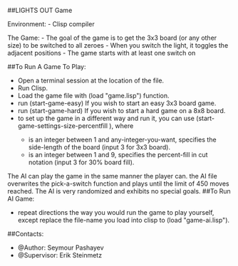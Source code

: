 ##LIGHTS OUT Game

Environment: - Clisp compiler

The Game: - The goal of the game is to get the 3x3 board (or any other size) to be switched to all zeroes - When you switch the light, it toggles the adjacent positions - The game starts with at least one switch on

##To Run A Game To Play: 
- Open a terminal session at the location of the file.
- Run Clisp.
- Load the game file with (load "game.lisp") function.
- run (start-game-easy) If you wish to start an easy 3x3 board game.
- run (start-game-hard) If you wish to start a hard game on a 8x8 board.
- to set up the game in a different way and run it, you can use (start-game-settings-size-percentfill <board-size> <percent-fill>), where
  - <board-size> is an integer between 1 and any-integer-you-want, specifies the side-length of the board (input 3 for 3x3 board).
  - <percent-fill> is an integer between 1 and 9, specifies the percent-fill in cut notation (input 3 for 30% board fill).

The AI can play the game in the same manner the player can. the AI file overwrites the pick-a-switch function and plays until the limit of 450 moves reached.
The AI is very randomized and exhibits no special goals.
##To Run AI Game:
- repeat directions the way you would run the game to play yourself, except replace the file-name you load into clisp to (load "game-ai.lisp").
    
##Contacts: 
- @Author: Seymour Pashayev 
- @Supervisor: Erik Steinmetz
